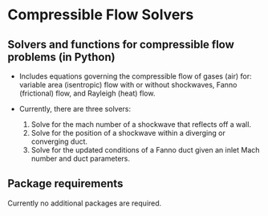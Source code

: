 # Compressible Flow Solvers
## Solvers and functions for compressible flow problems (in Python)
- Includes equations governing the compressible flow of gases (air) for: variable area (isentropic) flow with or without shockwaves, Fanno (frictional) flow, and Rayleigh (heat) flow.

- Currently, there are three solvers:
    1. Solve for the mach number of a shockwave that reflects off a wall.
    2. Solve for the position of a shockwave within a diverging or converging duct.
    3. Solve for the updated conditions of a Fanno duct given an inlet Mach number and duct parameters.

## Package requirements
Currently no additional packages are required.